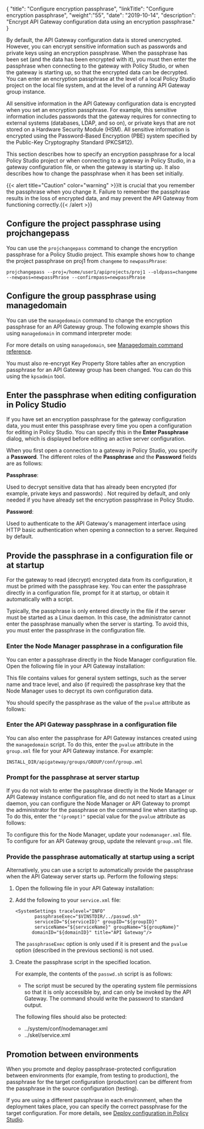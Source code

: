 {
"title": "Configure encryption passphrase",
"linkTitle": "Configure encryption passphrase",
"weight":"55",
"date": "2019-10-14",
"description": "Encrypt API Gateway configuration data using an encryption passphrase."
}

By default, the API Gateway configuration data is stored unencrypted. However, you can encrypt sensitive information such as passwords and private keys using an encryption passphrase. When the passphrase has been set (and the data has been encrypted with it), you must then enter the passphrase when connecting to the gateway with Policy Studio, or when the gateway is starting up, so that the encrypted data can be decrypted. You can enter an encryption passphrase at the level of a local Policy Studio project on the local file system, and at the level of a running API Gateway group instance.

All sensitive information in the API Gateway configuration data is encrypted when you set an encryption passphrase. For example, this sensitive information includes passwords that the gateway requires for connecting to external systems (databases, LDAP, and so on), or private keys that are not stored on a Hardware Security Module (HSM). All sensitive information is encrypted using the Password-Based Encryption (PBE) system specified by the Public-Key Cryptography Standard (PKCS#12).

This section describes how to specify an encryption passphrase for a local Policy Studio project or when connecting to a gateway in Policy Studio, in a gateway configuration file, or when the gateway is starting up. It also describes how to change the passphrase when it has been set initially.

{{< alert title="Caution" color="warning" >}}It is crucial that you remember the passphrase when you change it. Failure to remember the passphrase results in the loss of encrypted data, and may prevent the API Gateway from functioning correctly.{{< /alert >}}

## Configure the project passphrase using projchangepass

You can use the `projchangepass` command to change the encryption passphrase for a Policy Studio project. This example shows how to change the project passphrase on proj1 from `changeme` to `newpassPhrase`:

```
projchangepass --proj=/home/user1/apiprojects/proj1 --oldpass=changeme --newpass=newpassPhrase --confirmpass=newpassPhrase
```

## Configure the group passphrase using managedomain

You can use the `managedomain` command to change the encryption passphrase for an API Gateway group. The following example shows this using `managedomain` in command interpreter mode:

For more details on using `managedomain`, see [Managedomain command reference](/docs/apim_reference/managedomain_ref/).

You must also re-encrypt Key Property Store tables after an encryption passphrase for an API Gateway group has been changed. You can do this using the `kpsadmin` tool.

## Enter the passphrase when editing configuration in Policy Studio

If you have set an encryption passphrase for the gateway configuration data, you must enter this passphrase every time you open a configuration for editing in Policy Studio. You can specify this in the **Enter Passphrase** dialog, which is displayed before editing an active server configuration.

When you first open a connection to a gateway in Policy Studio, you specify a **Password**. The different roles of the **Passphrase**
and the **Password** fields are as follows:

**Passphrase**:

Used to decrypt sensitive data that has already been encrypted (for example, private keys and passwords) . Not required by default, and only needed if you have already set the encryption passphrase in Policy Studio.

**Password**:

Used to authenticate to the API Gateway's management interface using HTTP basic authentication when opening a connection to a server. Required by default.

## Provide the passphrase in a configuration file or at startup

For the gateway to read (decrypt) encrypted data from its configuration, it must be primed with the passphrase key. You can enter the passphrase directly in a configuration file, prompt for it at startup, or obtain it automatically with a script.

Typically, the passphrase is only entered directly in the file if the server must be started as a Linux daemon. In this case, the administrator cannot enter the passphrase manually when the server is starting. To avoid this, you must enter the passphrase in the configuration file.

### Enter the Node Manager passphrase in a configuration file

You can enter a passphrase directly in the Node Manager configuration file. Open the following file in your API Gateway installation:

This file contains values for general system settings, such as the server name and trace level, and also (if required) the passphrase key that the Node Manager uses to decrypt its own configuration data.

You should specify the passphrase as the value of the `pvalue` attribute as follows:

### Enter the API Gateway passphrase in a configuration file

You can also enter the passphrase for API Gateway instances created using the `managedomain` script. To do this, enter the `pvalue` attribute in the `group.xml` file for your API Gateway instance. For example:

```
INSTALL_DIR/apigateway/groups/GROUP/conf/group.xml
```

### Prompt for the passphrase at server startup

If you do not wish to enter the passphrase directly in the Node Manager or API Gateway instance configuration file, and do not need to start as a Linux daemon, you can configure the Node Manager or API Gateway to prompt the administrator for the passphrase on the command line when starting up. To do this, enter the `"(prompt)"` special value for the `pvalue` attribute as follows:

To configure this for the Node Manager, update your `nodemanager.xml` file. To configure for an API Gateway group, update the relevant `group.xml` file.

### Provide the passphrase automatically at startup using a script

Alternatively, you can use a script to automatically provide the passphrase when the API Gateway server starts up. Perform the following steps:

1. Open the following file in your API Gateway installation:
2. Add the following to your `service.xml` file:

    ```
    <SystemSettings tracelevel="INFO"
           passphraseExec="$VINSTDIR/../passwd.sh"
           serviceID="${serviceID}" groupID="${groupID}"
           serviceName="${serviceName}" groupName="${groupName}"
          domainID="${domainID}" title="API Gateway"/>
    ```

    The `passphraseExec` option is only used if it is present and the `pvalue` option (described in the previous sections) is not used.

3. Create the passphrase script in the specified location.

    For example, the contents of the `passwd.sh` script is as follows:

    * The script must be secured by the operating system file permissions so that it is only accessible by, and can only be invoked by the API Gateway. The command should write the    password to standard output.

    The following files should also be protected:

    * ../system/conf/nodemanager.xml
    * ../skel/service.xml

## Promotion between environments

When you promote and deploy passphrase-protected configuration between environments (for example, from testing to production), the passphrase for the target configuration (production) can be different from the passphrase in the source configuration (testing).

If you are using a different passphrase in each environment, when the deployment takes place, you can specify the correct passphrase for the target configuration. For more details, see [Deploy configuration in Policy Studio](/docs/apim_administration/apigtw_admin/deploy_get_started#deploy-configuration-in-policy-studio).
